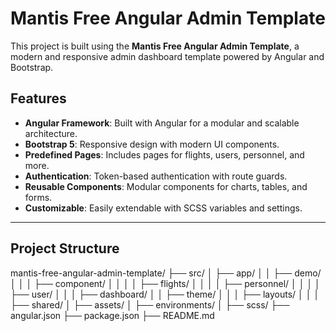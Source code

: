 # Mantis Free Angular Admin Template

This project is built using the **Mantis Free Angular Admin Template**, a modern and responsive admin dashboard template powered by Angular and Bootstrap.

## Features

- **Angular Framework**: Built with Angular for a modular and scalable architecture.
- **Bootstrap 5**: Responsive design with modern UI components.
- **Predefined Pages**: Includes pages for flights, users, personnel, and more.
- **Authentication**: Token-based authentication with route guards.
- **Reusable Components**: Modular components for charts, tables, and forms.
- **Customizable**: Easily extendable with SCSS variables and settings.

---

## Project Structure
mantis-free-angular-admin-template/ ├── src/ │ ├── app/ │ │ ├── demo/ │ │ │ ├── component/ │ │ │ │ ├── flights/ │ │ │ │ ├── personnel/ │ │ │ │ ├── user/ │ │ │ ├── dashboard/ │ │ ├── theme/ │ │ │ ├── layouts/ │ │ │ ├── shared/ │ ├── assets/ │ ├── environments/ │ ├── scss/ ├── angular.json ├── package.json ├── README.md